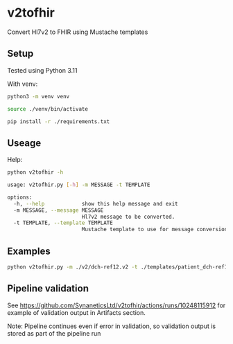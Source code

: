 # v2tofhir
Convert Hl7v2 to FHIR using Mustache templates

## Setup

Tested using Python 3.11

With venv:

```sh
python3 -m venv venv

source ./venv/bin/activate

pip install -r ./requirements.txt
```

## Useage

Help:

```sh
python v2tofhir -h
```

```sh
usage: v2tofhir.py [-h] -m MESSAGE -t TEMPLATE

options:
  -h, --help            show this help message and exit
  -m MESSAGE, --message MESSAGE
                        Hl7v2 message to be converted.
  -t TEMPLATE, --template TEMPLATE
                        Mustache template to use for message conversion.
```

## Examples

```sh
python v2tofhir.py -m ./v2/dch-ref12.v2 -t ./templates/patient_dch-ref12.mustache > fhir/patient_dch-ref12.json
```

## Pipeline validation

See https://github.com/SynaneticsLtd/v2tofhir/actions/runs/10248115912 for example of validation output in Artifacts section.

Note: Pipeline continues even if error in validation, so validation output is stored as part of the pipeline run